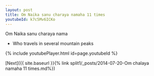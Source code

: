 ```yaml
---
layout: post
title: Om Naika sanu charaya namaha 11 times
youtubeId: k7c5Mv6ICKo
---
```

 
 
Om Naika sanu charaya nama 
 
 -  Who travels in several mountain peaks 
 
  
 
  
 
 
 
 
 
 


{% include youtubePlayer.html id=page.youtubeId %}
 
[Next]({{ site.baseurl }}{% link  split1/_posts/2014-07-20-Om chalaya namaha 11 times.md%})
 
